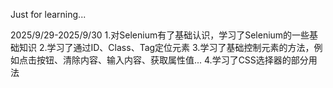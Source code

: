 Just for learning...

2025/9/29-2025/9/30
1.对Selenium有了基础认识，学习了Selenium的一些基础知识
2.学习了通过ID、Class、Tag定位元素
3.学习了基础控制元素的方法，例如点击按钮、清除内容、输入内容、获取属性值...
4.学习了CSS选择器的部分用法
